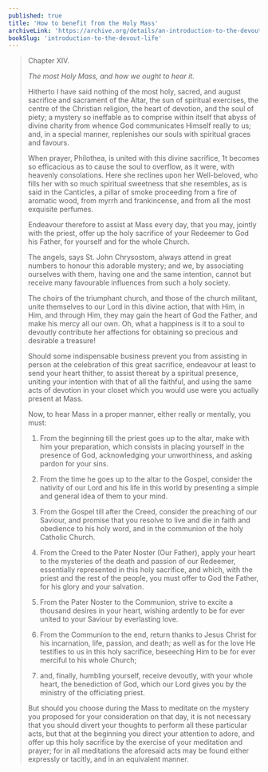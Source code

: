 ```yaml
---
published: true
title: 'How to benefit from the Holy Mass'
archiveLink: 'https://archive.org/details/an-introduction-to-the-devout-life/page/72?view=theater'
bookSlug: 'introduction-to-the-devout-life'
---
```


> Chapter XIV.
>
> *The most Holy Mass, and how we ought to hear it.*
>
> Hitherto I have said nothing of the most holy, sacred, and august sacrifice and sacrament of the Altar, the sun of spiritual exercises, the centre of the Christian religion, the heart of devotion, and the soul of piety; a mystery so ineffable as to comprise within itself that abyss of divine charity from whence God communicates Himself really to us; and, in a special manner, replenishes our souls with spiritual graces and favours.
>
> When prayer, Philothea, is united with this divine sacrifice, 1t becomes so efficacious as to cause the soul to overflow, as it were, with heavenly consolations. Here she reclines upon her Well-beloved, who fills her with so much spiritual sweetness that she resembles, as is said in the Canticles, a pillar of smoke proceeding from a fire of aromatic wood, from myrrh and frankincense, and from all the most exquisite perfumes.
>
> Endeavour therefore to assist at Mass every day, that you may, jointly with the priest, offer up the holy sacrifice of your Redeemer to God his Father, for yourself and for the whole Church.
>
> The angels, says St. John Chrysostom, always attend in great numbers to honour this adorable mystery; and we, by associating ourselves with them, having one and the same intention, cannot but receive many favourable influences from such a holy society.
>
> The choirs of the triumphant church, and those of the church militant, unite themselves to our Lord in this divine action, that with Him, in Him, and through Him, they may gain the heart of God the Father, and make his mercy all our own. Oh, what a happiness is it to a soul to devoutly contribute her affections for obtaining so precious and desirable a treasure!
>
> Should some indispensable business prevent you from assisting in person at the celebration of this great sacrifice, endeavour at least to send your heart thither, to assist thereat by a spiritual presence, uniting your intention with that of all the faithful, and using the same acts of devotion in your closet which you would use were you actually present at Mass.
>
> Now, to hear Mass in a proper manner, either really or mentally, you must:
>
> 1. From the beginning till the priest goes up to the altar, make with him your preparation, which consists in placing yourself in the presence of God, acknowledging your unworthiness, and asking pardon for your sins.
>
> 2. From the time he goes up to the altar to the Gospel, consider the nativity of our Lord and his life in this world by presenting a simple and general idea of them to your mind.
>
> 3. From the Gospel till after the Creed, consider the preaching of our Saviour, and promise that you resolve to live and die in faith and obedience to his holy word, and in the communion of the holy Catholic Church.
>
> 4. From the Creed to the Pater Noster (Our Father), apply your heart to the mysteries of the death and passion of our Redeemer, essentially represented in this holy sacrifice, and which, with the priest and the rest of the people, you must offer to God the Father, for his glory and your salvation.
>
> 5. From the Pater Noster to the Communion, strive to excite a thousand desires in your heart, wishing ardently to be for ever united to your Saviour by everlasting love.
>
> 6. From the Communion to the end, return thanks to Jesus Christ for his incarnation, life, passion, and death; as well as for the love He testifies to us in this holy sacrifice, beseeching Him to be for ever merciful to his whole Church;
>
> 7. and, finally, humbling yourself, receive devoutly, with your whole heart, the benediction of God, which our Lord gives you by the ministry of the officiating priest.
>
> But should you choose during the Mass to meditate on the mystery you proposed for your consideration on that day, it is not necessary that you should divert your thoughts to perform all these particular acts, but that at the beginning you direct your attention to adore, and offer up this holy sacrifice by the exercise of your meditation and prayer; for in all meditations the aforesaid acts may be found either expressly or tacitly, and in an equivalent manner.
